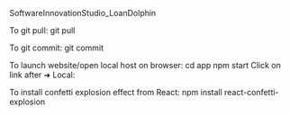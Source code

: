 SoftwareInnovationStudio_LoanDolphin

To git pull:
git pull

To git commit:
git commit

To launch website/open local host on browser:
cd app
npm start
Click on link after  ➜  Local: 

To install confetti explosion effect from React:
npm install react-confetti-explosion
